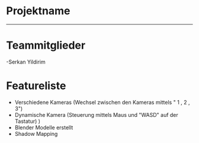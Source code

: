 
# Projektname
************

# Teammitglieder
-Serkan Yildirim

# Featureliste 
- Verschiedene Kameras (Wechsel zwischen den Kameras mittels " 1 , 2 , 3") 
- Dynamische Kamera (Steuerung mittels Maus und "WASD" auf der Tastatur) )
- Blender Modelle erstellt
- Shadow Mapping

